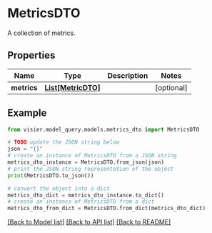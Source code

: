 # MetricsDTO

A collection of metrics.

## Properties

Name | Type | Description | Notes
------------ | ------------- | ------------- | -------------
**metrics** | [**List[MetricDTO]**](MetricDTO.md) |  | [optional] 

## Example

```python
from visier.model_query.models.metrics_dto import MetricsDTO

# TODO update the JSON string below
json = "{}"
# create an instance of MetricsDTO from a JSON string
metrics_dto_instance = MetricsDTO.from_json(json)
# print the JSON string representation of the object
print(MetricsDTO.to_json())

# convert the object into a dict
metrics_dto_dict = metrics_dto_instance.to_dict()
# create an instance of MetricsDTO from a dict
metrics_dto_from_dict = MetricsDTO.from_dict(metrics_dto_dict)
```
[[Back to Model list]](../README.md#documentation-for-models) [[Back to API list]](../README.md#documentation-for-api-endpoints) [[Back to README]](../README.md)


